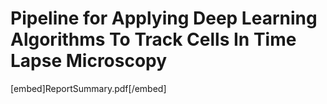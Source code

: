 # Pipeline for Applying Deep Learning Algorithms To Track Cells In Time Lapse Microscopy

[embed]ReportSummary.pdf[/embed]
